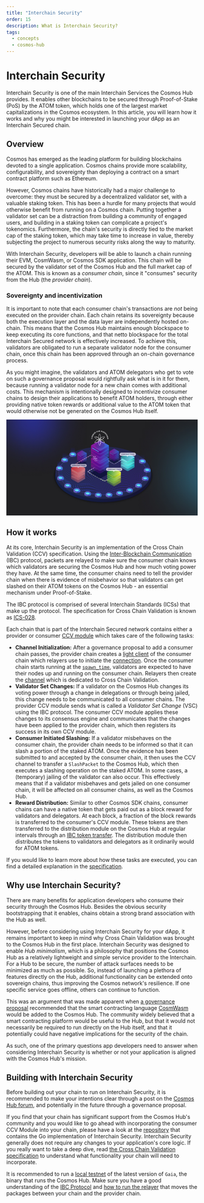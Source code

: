 ```yaml
---
title: "Interchain Security"
order: 15
description: What is Interchain Security?
tags: 
  - concepts
  - cosmos-hub
---
```


# Interchain Security

<HighlightBox type="learning">

Interchain Security is one of the main Interchain Services the Cosmos Hub provides. It enables other blockchains to be secured through Proof-of-Stake (PoS) by the ATOM token, which holds one of the largest market capitalizations in the Cosmos ecosystem. In this article, you will learn how it works and why you might be interested in launching your dApp as an Interchain Secured chain.

</HighlightBox>

## Overview

Cosmos has emerged as the leading platform for building blockchains devoted to a single application. Cosmos chains provide more scalability, configurability, and sovereignty than deploying a contract on a smart contract platform such as Ethereum.

However, Cosmos chains have historically had a major challenge to overcome: they must be secured by a decentralized validator set, with a valuable staking token. This has been a hurdle for many projects that would otherwise benefit from running on a Cosmos chain. Putting together a validator set can be a distraction from building a community of engaged users, and building in a staking token can complicate a project's tokenomics. Furthermore, the chain's security is directly tied to the market cap of the staking token, which may take time to increase in value, thereby subjecting the project to numerous security risks along the way to maturity.

With Interchain Security, developers will be able to launch a chain running their EVM, CosmWasm, or Cosmos SDK application. This chain will be secured by the validator set of the Cosmos Hub and the full market cap of the ATOM. This is known as a _consumer chain_, since it "consumes" security from the Hub (the _provider chain_).

### Sovereignty and incentivization

It is important to note that each consumer chain's transactions are _not_ being executed on the provider chain. Each chain retains its sovereignty because both the execution layer and the data layer are independently hosted on-chain. This means that the Cosmos Hub maintains enough blockspace to keep executing its core functions, and that netto blockspace for the total Interchain Secured network is effectively increased. To achieve this, validators are obligated to run a separate validator node for the consumer chain, once this chain has been approved through an on-chain governance process.

As you might imagine, the validators and ATOM delegators who get to vote on such a governance proposal would rightfully ask what is in it for them, because running a validator node for a new chain comes with additional costs. This mechanism is intentionally designed to incentivize consumer chains to design their applications to benefit ATOM holders, through either providing native token rewards or additional value to the ATOM token that would otherwise not be generated on the Cosmos Hub itself.

![Interchain Security Diagram](/academy/2-cosmos-concepts/images/interchain_security.jpg)

## How it works

At its core, Interchain Security is an implementation of the Cross Chain Validation (CCV) specification. Using the [Inter-Blockchain Communication](../3-ibc/1-what-is-ibc.md) (IBC) protocol, packets are relayed to make sure the consumer chain knows which validators are securing the Cosmos Hub and how much voting power they have. At the same time, the consumer chains need to tell the provider chain when there is evidence of misbehavior so that validators can get slashed on their ATOM tokens on the Cosmos Hub - an essential mechanism under Proof-of-Stake.

<HighlightBox type="docs">

The IBC protocol is comprised of several Interchain Standards (ICSs) that make up the protocol. The specification for Cross Chain Validation is known as [ICS-028](https://github.com/cosmos/ibc/blob/main/spec/app/ics-028-cross-chain-validation).

</HighlightBox>

Each chain that is part of the Interchain Secured network contains either a provider or consumer [CCV module](https://github.com/cosmos/interchain-security/tree/main/x/ccv) which takes care of the following tasks:

* **Channel Initialization:** After a governance proposal to add a consumer chain passes, the provider chain creates a [light client](../3-ibc/4-clients.md) of the consumer chain which relayers use to initiate the [connection](../3-ibc/2-connections.md). Once the consumer chain starts running at the [`spawn_time`](https://github.com/cosmos/interchain-security/blob/main/proto/interchain_security/ccv/provider/v1/provider.proto#L36), validators are expected to have their nodes up and running on the consumer chain. Relayers then create the [channel](../3-ibc/3-channels.md) which is dedicated to Cross Chain Validation. 
* **Validator Set Changes:** If a validator on the Cosmos Hub changes its voting power through a change in delegations or through being jailed, this change needs to be communicated to all consumer chains. The provider CCV module sends what is called a _Validator Set Change_ (VSC) using the IBC protocol. The consumer CCV module applies these changes to its consensus engine and communicates that the changes have been applied to the provider chain, which then registers its success in its own CCV module.
* **Consumer Initiated Slashing:** If a validator misbehaves on the consumer chain, the provider chain needs to be informed so that it can slash a portion of the staked ATOM. Once the evidence has been submitted to and accepted by the consumer chain, it then uses the CCV channel to transfer a `SlashPacket` to the Cosmos Hub, which then executes a slashing operation on the staked ATOM. In some cases, a (temporary) jailing of the validator can also occur. This effectively means that if a validator misbehaves and gets jailed on one consumer chain, it will be affected on all consumer chains, as well as the Cosmos Hub.
* **Reward Distribution:** Similar to other Cosmos SDK chains, consumer chains can have a native token that gets paid out as a block reward for validators and delegators. At each block, a fraction of the block rewards is transferred to the consumer's CCV module. These tokens are then transferred to the distribution module on the Cosmos Hub at regular intervals through an [IBC token transfer](../3-ibc/5-token-transfer.md). The distribution module then distributes the tokens to validators and delegators as it ordinarily would for ATOM tokens.

<HighlightBox type="docs">

If you would like to learn more about how these tasks are executed, you can find a detailed explanation in the [specification](https://github.com/cosmos/ibc/blob/main/spec/app/ics-028-cross-chain-validation/overview_and_basic_concepts.md#channel-initialization).

</HighlightBox>

## Why use Interchain Security?

There are many benefits for application developers who consume their security through the Cosmos Hub. Besides the obvious security bootstrapping that it enables, chains obtain a strong brand association with the Hub as well.

However, before considering using Interchain Security for your dApp, it remains important to keep in mind why Cross Chain Validation was brought to the Cosmos Hub in the first place. Interchain Security was designed to enable _Hub minimalism_, which is a philosophy that positions the Cosmos Hub as a relatively lightweight and simple service provider to the Interchain. For a Hub to be secure, the number of attack surfaces needs to be minimized as much as possible. So, instead of launching a plethora of features directly on the Hub, additional functionality can be extended onto sovereign chains, thus improving the Cosmos network's resilience. If one specific service goes offline, others can continue to function.

This was an argument that was made apparent when [a governance proposal](https://www.mintscan.io/cosmos/proposals/69) recommended that the smart contracting language [CosmWasm](../1-what-is-cosmos/2-cosmos-ecosystem.md#cosmwasm-multi-chain-smart-contracts) would be added to the Cosmos Hub. The community widely believed that a smart contracting platform would be useful to the Hub, but that it would not necessarily be required to run directly on the Hub itself, and that it potentially could have negative implications for the security of the chain.

As such, one of the primary questions app developers need to answer when considering Interchain Security is whether or not your application is aligned with the Cosmos Hub's mission.

## Building with Interchain Security

Before building out your chain to run on Interchain Security, it is recommended to make your intentions clear through a post on the [Cosmos Hub forum](https://forum.cosmos.network/), and potentially in the future through a governance proposal. 

If you find that your chain has significant support from the Cosmos Hub's community and you would like to go ahead with incorporating the consumer CCV Module into your chain, please have a look at the [repository](https://github.com/cosmos/interchain-security) that contains the Go implementation of Interchain Security. Interchain Security generally does not require any changes to your application's core logic. If you really want to take a deep dive, read [the Cross Chain Validation specification](https://github.com/cosmos/ibc/blob/main/spec/app/ics-028-cross-chain-validation) to understand what functionality your chain will need to incorporate.

It is recommended to run a [local testnet](https://github.com/cosmos/testnets/) of the latest version of `Gaia`, the binary that runs the Cosmos Hub. Make sure you have a good understanding of the [IBC Protocol](../3-ibc/1-what-is-ibc.md) and [how to run the relayer](../../hands-on-exercise/5-ibc-adv/2-relayer-intro.md) that moves the packages between your chain and the provider chain.

<!--## Next up

Are you ready to get some ATOM? Find out all about the native token of the Cosmos Hub and how to stake ATOM in the [next section](../1-what-is-cosmos/3-atom-staking.md).-->
